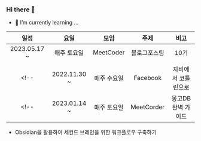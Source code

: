 ### Hi there 👋

- 🌱 I’m currently learning ...

|**일정**|**요일**|**모임**|**주제**|**비고**|
|:---:|:---:|:---:|:---:|:---:|
|2023.05.17 ~ |매주 토요일|MeetCoder|블로그포스팅|10기|
||||||
<!-- |2022.11.30 ~ |매주 수요일| Facebook |자바에서 코틀린으로| | -->
<!-- |2023.01.14 ~ |매주 토요일| MeetCorder | 몽고DB 완벽 가이드 | | -->




- Obsidian을 활용하여 세컨드 브레인을 위한 워크플로우 구축하기

<!-- |2021.09.27 ~ |**매주 월요일**|개발자 소규모 모임|알고리즘 ~ing| -->
<!-- |2021.09.08 ~ 2021.11.03|**매주 화요일**|Realworld Club|realworld 개발 및 학습|-->
<!-- |2021.11.04 ~ |**매주 월요일**|MorningBirds|토비의 스프링 정리|9장| -->
<!-- |2021.11.24 ~ |**매주 수(목)요일**|Realworld Club|realworld 개발 및 학습|배치로 RealWorld 구성해보기| -->
<!-- |2022.02.10 ~ |**매주 목요일**|프로그래머스|웹 백엔드 시스템 구현 스터디(SpringBoot)|웹 스터디| -->
<!-- |2022.02.14 ~ |**매주 월요일**|MeetCoder|소프트웨어 아키텍처 101|책| -->
<!-- |2022.02.19 ~ |**매주 토요일**|MeetCoder|블로그 포스팅|7기| -->
<!-- |2021.01.09 ~ |매일|MeetCoder|매일학습|학습정리| -->
<!-- |2021.06.11 ~ |매주 토요일|MeetCoder|블로그포스팅|8기| --> 
<!-- |2021.06.16 ~ |매주 목요일|MeetCoder|코틀린 인 액션|책| -->
<!-- |2021.06.06 ~ |매일|MeetCoder|각코모|2기| -->
<!-- |2022.09.06 ~ |매주 화요일|세컨드 브레인|메모 워크 플로우 만들기|Obsidian| -->
<!-- |2022.09.24 ~ |매주 토요일|MeetCoder|블로그포스팅|9기| -->

<!--
**SeokRae/SeokRae** is a ✨ _special_ ✨ repository because its `README.md` (this file) appears on your GitHub profile.

Here are some ideas to get you started:

- 🔭 I’m currently working on ...
- 🌱 I’m currently learning ...
- 👯 I’m looking to collaborate on ...
- 🤔 I’m looking for help with ...
- 💬 Ask me about ...
- 📫 How to reach me: ...
- 😄 Pronouns: ...
- ⚡ Fun fact: ...
-->
